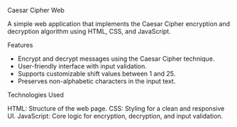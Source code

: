 Caesar Cipher Web

A simple web application that implements the Caesar Cipher encryption and decryption algorithm using HTML, CSS, and JavaScript.

Features
- Encrypt and decrypt messages using the Caesar Cipher technique.
- User-friendly interface with input validation.
- Supports customizable shift values between 1 and 25.
- Preserves non-alphabetic characters in the input text.

Technologies Used

HTML: Structure of the web page.
CSS: Styling for a clean and responsive UI.
JavaScript: Core logic for encryption, decryption, and input validation.
